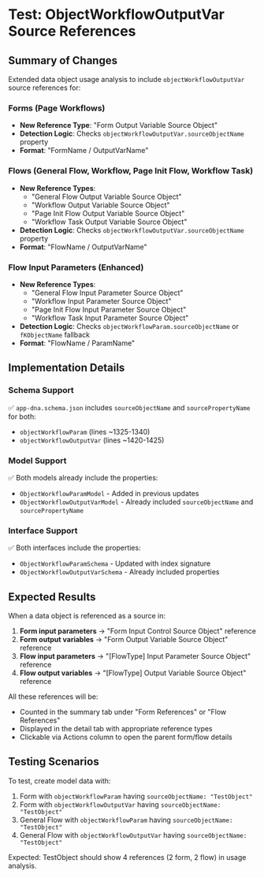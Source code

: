 # Test: ObjectWorkflowOutputVar Source References

## Summary of Changes

Extended data object usage analysis to include `objectWorkflowOutputVar` source references for:

### Forms (Page Workflows)
- **New Reference Type**: "Form Output Variable Source Object"
- **Detection Logic**: Checks `objectWorkflowOutputVar.sourceObjectName` property
- **Format**: "FormName / OutputVarName"

### Flows (General Flow, Workflow, Page Init Flow, Workflow Task)
- **New Reference Types**:
  - "General Flow Output Variable Source Object"
  - "Workflow Output Variable Source Object" 
  - "Page Init Flow Output Variable Source Object"
  - "Workflow Task Output Variable Source Object"
- **Detection Logic**: Checks `objectWorkflowOutputVar.sourceObjectName` property
- **Format**: "FlowName / OutputVarName"

### Flow Input Parameters (Enhanced)
- **New Reference Types**:
  - "General Flow Input Parameter Source Object"
  - "Workflow Input Parameter Source Object"
  - "Page Init Flow Input Parameter Source Object"
  - "Workflow Task Input Parameter Source Object"
- **Detection Logic**: Checks `objectWorkflowParam.sourceObjectName` or `fKObjectName` fallback
- **Format**: "FlowName / ParamName"

## Implementation Details

### Schema Support
✅ `app-dna.schema.json` includes `sourceObjectName` and `sourcePropertyName` for both:
- `objectWorkflowParam` (lines ~1325-1340)
- `objectWorkflowOutputVar` (lines ~1420-1425)

### Model Support
✅ Both models already include the properties:
- `ObjectWorkflowParamModel` - Added in previous updates
- `ObjectWorkflowOutputVarModel` - Already included `sourceObjectName` and `sourcePropertyName`

### Interface Support
✅ Both interfaces include the properties:
- `ObjectWorkflowParamSchema` - Updated with index signature
- `ObjectWorkflowOutputVarSchema` - Already included properties

## Expected Results

When a data object is referenced as a source in:
1. **Form input parameters** → "Form Input Control Source Object" reference
2. **Form output variables** → "Form Output Variable Source Object" reference  
3. **Flow input parameters** → "[FlowType] Input Parameter Source Object" reference
4. **Flow output variables** → "[FlowType] Output Variable Source Object" reference

All these references will be:
- Counted in the summary tab under "Form References" or "Flow References"
- Displayed in the detail tab with appropriate reference types
- Clickable via Actions column to open the parent form/flow details

## Testing Scenarios

To test, create model data with:
1. Form with `objectWorkflowParam` having `sourceObjectName: "TestObject"`
2. Form with `objectWorkflowOutputVar` having `sourceObjectName: "TestObject"`
3. General Flow with `objectWorkflowParam` having `sourceObjectName: "TestObject"`
4. General Flow with `objectWorkflowOutputVar` having `sourceObjectName: "TestObject"`

Expected: TestObject should show 4 references (2 form, 2 flow) in usage analysis.